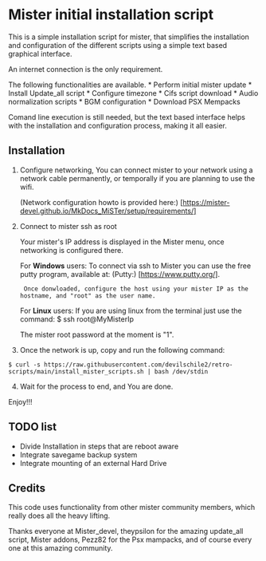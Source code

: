 # Mister initial installation script

This is a simple installation script for mister, that simplifies the installation and configuration of the different scripts using a simple text based graphical interface.

An internet connection is the only requirement.

The following functionalities are available.
    * Perform initial mister update
    * Install Update_all script
    * Configure timezone
    * Cifs script download
    * Audio normalization scripts
    * BGM configuration
    * Download PSX Mempacks

Comand line execution is still needed, but the text based interface helps with the installation and configuration process, making it all easier.

## Installation

1. Configure networking, 
    You can connect mister to your network using a network cable permanently, or temporally if you are planning to use the wifi.
    
    (Network configuration howto is provided here:) [https://mister-devel.github.io/MkDocs_MiSTer/setup/requirements/]

2. Connect to mister ssh as root 
    
    Your mister's IP address is displayed in the Mister menu, once networking is configured there.

    For **Windows** users:
        To connect via ssh to Mister you can use the free putty program, available at:
         (Putty:) [https://www.putty.org/].

        Once donwloaded, configure the host using your mister IP as the hostname, and "root" as the user name. 
        
    For **Linux** users: 
    If you are using linux from the terminal just use the command:
        $  ssh root@MyMisterIp
    
    The mister root password at the moment is "1".

3. Once the network is up, copy and run the following command:

```console
$ curl -s https://raw.githubusercontent.com/devilschile2/retro-scripts/main/install_mister_scripts.sh | bash /dev/stdin
```

4. Wait for the process to end, and You are done. 

Enjoy!!!

## TODO list
 * Divide Installation in steps that are reboot aware
 * Integrate savegame backup system
 * Integrate mounting of an external Hard Drive
 

## Credits
This code uses functionality from other mister community members, which really does all the heavy lifting.

Thanks everyone at Mister_devel, theypsilon for the amazing update_all script, Mister addons, Pezz82 for the Psx mampacks, and of course every one at this amazing community.



